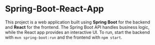 # Spring-Boot-React-App


This project is a web application built using **Spring Boot** for the backend and **React** for the frontend. The Spring Boot API handles business logic, while the React app provides an interactive UI. To run, start the backend with `mvn spring-boot:run` and the frontend with `npm start`.
